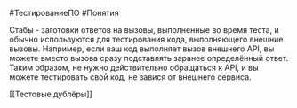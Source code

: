 #ТестированиеПО #Понятия 

Стабы - заготовки ответов на вызовы, выполненные во время теста, и обычно используются для тестирования кода, выполняющего внешние вызовы. Например, если ваш код выполняет вызов внешнего API, вы можете вместо вызова сразу подставлять заранее определённый ответ. Таким образом, не нужно действительно обращаться к API, и вы можете тестировать свой код, не завися от внешнего сервиса.

[[Тестовые дублёры]]